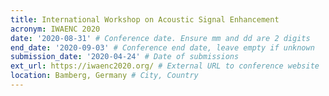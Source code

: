 ```yaml
---
title: International Workshop on Acoustic Signal Enhancement
acronym: IWAENC 2020
date: '2020-08-31' # Conference date. Ensure mm and dd are 2 digits
end_date: '2020-09-03' # Conference end date, leave empty if unknown
submission_date: '2020-04-24' # Date of submissions
ext_url: https://iwaenc2020.org/ # External URL to conference website
location: Bamberg, Germany # City, Country
---
```

